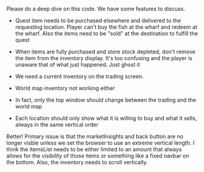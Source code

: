 Please do a deep dive on this code. We have some features to discuss.

- Quest item needs to be purchased elsewhere and delivered to the requesting location. Player can't buy the fish at the wharf and redeem at the wharf. Also the items need to be "sold" at the destination to fulfill the quest
- When items are fully purchased and store stock depleted, don't remove the item from the inventory display. It's too confusing and the player is unaware that of what just happened. Just ghost it
- We need a current inventory on the trading screen.
- World map inventory not working either 



- In fact, only the top window should change between the trading and the world map
  


- Each location should only show what it is willing to buy and what it sells, always in the same vertical order





Better! Primary issue is that the marketInsights and back button are no longer visble unless we set the browser to use an extreme vertical length. I think the itemsList needs to be either limited to an amount that always allows for the visibility of those items or something like a fixed navbar on the bottom. Also, the inventory needs to scroll vertically.